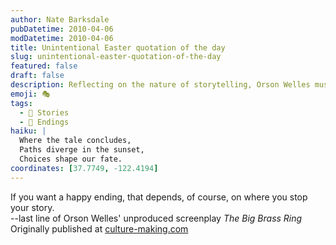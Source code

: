 ```yaml
---
author: Nate Barksdale
pubDatetime: 2010-04-06
modDatetime: 2010-04-06
title: Unintentional Easter quotation of the day
slug: unintentional-easter-quotation-of-the-day
featured: false
draft: false
description: Reflecting on the nature of storytelling, Orson Welles muses, "If you want a happy ending, that depends, of course, on where you stop your story."
emoji: 🎭
tags:
  - 📖 Stories
  - 🏁 Endings
haiku: |
  Where the tale concludes,  
  Paths diverge in the sunset,  
  Choices shape our fate.
coordinates: [37.7749, -122.4194]
---
```


If you want a happy ending, that depends, of course, on where you stop your story.  
--last line of Orson Welles' unproduced screenplay _The Big Brass Ring_ Originally published at [culture-making.com](http://www.culture-making.com)
